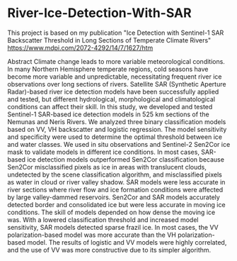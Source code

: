 # River-Ice-Detection-With-SAR
This project is based on my publication "Ice Detection with Sentinel-1 SAR Backscatter Threshold in Long Sections of Temperate Climate Rivers"
https://www.mdpi.com/2072-4292/14/7/1627/htm

Abstract
Climate change leads to more variable meteorological conditions. In many Northern Hemisphere temperate regions, cold seasons have become more variable and unpredictable, necessitating frequent river ice observations over long sections of rivers. Satellite SAR (Synthetic Aperture Radar)-based river ice detection models have been successfully applied and tested, but different hydrological, morphological and climatological conditions can affect their skill. In this study, we developed and tested Sentinel-1 SAR-based ice detection models in 525 km sections of the Nemunas and Neris Rivers. We analyzed three binary classification models based on VV, VH backscatter and logistic regression. The model sensitivity and specificity were used to determine the optimal threshold between ice and water classes. We used in situ observations and Sentinel-2 Sen2Cor ice mask to validate models in different ice conditions. In most cases, SAR-based ice detection models outperformed Sen2Cor classification because Sen2Cor misclassified pixels as ice in areas with translucent clouds, undetected by the scene classification algorithm, and misclassified pixels as water in cloud or river valley shadow. SAR models were less accurate in river sections where river flow and ice formation conditions were affected by large valley-dammed reservoirs. Sen2Cor and SAR models accurately detected border and consolidated ice but were less accurate in moving ice conditions. The skill of models depended on how dense the moving ice was. With a lowered classification threshold and increased model sensitivity, SAR models detected sparse frazil ice. In most cases, the VV polarization-based model was more accurate than the VH polarization-based model. The results of logistic and VV models were highly correlated, and the use of VV was more constructive due to its simpler algorithm.
